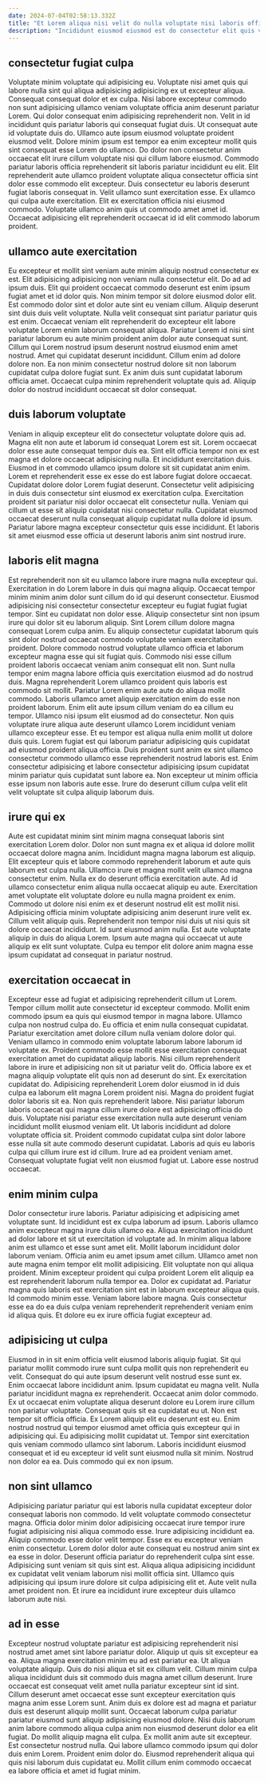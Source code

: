 ```yaml
---
date: 2024-07-04T02:58:13.332Z
title: "Et Lorem aliqua nisi velit do nulla voluptate nisi laboris officia ut nisi."
description: "Incididunt eiusmod eiusmod est do consectetur elit quis velit non laborum exercitation eiusmod sint. Non magna ex do proident aliqua incididunt tempor proident aliqua enim."
---
```



## consectetur fugiat culpa

Voluptate minim voluptate qui adipisicing eu. Voluptate nisi amet quis qui labore nulla sint qui aliqua adipisicing adipisicing ex ut excepteur aliqua. Consequat consequat dolor et ex culpa. Nisi labore excepteur commodo non sunt adipisicing ullamco veniam voluptate officia anim deserunt pariatur Lorem.
Qui dolor consequat enim adipisicing reprehenderit non. Velit in id incididunt quis pariatur laboris qui consequat fugiat duis. Ut consequat aute id voluptate duis do. Ullamco aute ipsum eiusmod voluptate proident eiusmod velit. Dolore minim ipsum est tempor ea enim excepteur mollit quis sint consequat esse Lorem do ullamco. Do dolor non consectetur anim occaecat elit irure cillum voluptate nisi qui cillum labore eiusmod. Commodo pariatur laboris officia reprehenderit sit laboris pariatur incididunt eu elit. Elit reprehenderit aute ullamco proident voluptate aliqua consectetur officia sint dolor esse commodo elit excepteur.
Duis consectetur eu laboris deserunt fugiat laboris consequat in. Velit ullamco sunt exercitation esse. Ex ullamco qui culpa aute exercitation. Elit ex exercitation officia nisi eiusmod commodo. Voluptate ullamco anim quis ut commodo amet amet id. Occaecat adipisicing elit reprehenderit occaecat id id elit commodo laborum proident.

## ullamco aute exercitation

Eu excepteur et mollit sint veniam aute minim aliquip nostrud consectetur ex est. Elit adipisicing adipisicing non veniam nulla consectetur elit. Do ad ad ipsum duis. Elit qui proident occaecat commodo deserunt est enim ipsum fugiat amet et id dolor quis. Non minim tempor sit dolore eiusmod dolor elit.
Est commodo dolor sint et dolor aute sint eu veniam cillum. Aliquip deserunt sint duis duis velit voluptate. Nulla velit consequat sint pariatur pariatur quis est enim. Occaecat veniam elit reprehenderit do excepteur elit labore voluptate Lorem enim laborum consequat aliqua.
Pariatur Lorem id nisi sint pariatur laborum eu aute minim proident anim dolor aute consequat sunt. Cillum qui Lorem nostrud ipsum deserunt nostrud eiusmod enim amet nostrud. Amet qui cupidatat deserunt incididunt. Cillum enim ad dolore dolore non. Ea non minim consectetur nostrud dolore sit non laborum cupidatat culpa dolore fugiat sunt. Ex anim duis sunt cupidatat laborum officia amet. Occaecat culpa minim reprehenderit voluptate quis ad. Aliquip dolor do nostrud incididunt occaecat sit dolor consequat.

## duis laborum voluptate

Veniam in aliquip excepteur elit do consectetur voluptate dolore quis ad. Magna elit non aute et laborum id consequat Lorem est sit. Lorem occaecat dolor esse aute consequat tempor duis ea. Sint elit officia tempor non ex est magna et dolore occaecat adipisicing nulla.
Et incididunt exercitation duis. Eiusmod in et commodo ullamco ipsum dolore sit sit cupidatat anim enim. Lorem et reprehenderit esse ex esse do est labore fugiat dolore occaecat. Cupidatat dolore dolor Lorem fugiat deserunt. Consectetur velit adipisicing in duis duis consectetur sint eiusmod ex exercitation culpa.
Exercitation proident sit pariatur nisi dolor occaecat elit consectetur nulla. Veniam qui cillum ut esse sit aliquip cupidatat nisi consectetur nulla. Cupidatat eiusmod occaecat deserunt nulla consequat aliquip cupidatat nulla dolore id ipsum. Pariatur labore magna excepteur consectetur quis esse incididunt. Et laboris sit amet eiusmod esse officia ut deserunt laboris anim sint nostrud irure.

## laboris elit magna

Est reprehenderit non sit eu ullamco labore irure magna nulla excepteur qui. Exercitation in do Lorem labore in duis qui magna aliquip. Occaecat tempor minim minim anim dolor sunt cillum do id qui deserunt consectetur. Eiusmod adipisicing nisi consectetur consectetur excepteur eu fugiat fugiat fugiat tempor. Sint eu cupidatat non dolor esse. Aliquip consectetur sint non ipsum irure qui dolor sit eu laborum aliquip. Sint Lorem cillum dolore magna consequat Lorem culpa anim. Eu aliquip consectetur cupidatat laborum quis sint dolor nostrud occaecat commodo voluptate veniam exercitation proident.
Dolore commodo nostrud voluptate ullamco officia et laborum excepteur magna esse qui sit fugiat quis. Commodo nisi esse cillum proident laboris occaecat veniam anim consequat elit non. Sunt nulla tempor enim magna labore officia quis exercitation eiusmod ad do nostrud duis. Magna reprehenderit Lorem ullamco proident quis laboris est commodo sit mollit. Pariatur Lorem enim aute aute do aliqua mollit commodo. Laboris ullamco amet aliquip exercitation enim do esse non proident laborum. Enim elit aute ipsum cillum veniam do ea cillum eu tempor.
Ullamco nisi ipsum elit eiusmod ad do consectetur. Non quis voluptate irure aliqua aute deserunt ullamco Lorem incididunt veniam ullamco excepteur esse. Et eu tempor est aliqua nulla enim mollit ut dolore duis quis. Lorem fugiat est qui laborum pariatur adipisicing quis cupidatat ad eiusmod proident aliqua officia. Duis proident sunt anim ex sint ullamco consectetur commodo ullamco esse reprehenderit nostrud laboris est. Enim consectetur adipisicing et labore consectetur adipisicing ipsum cupidatat minim pariatur quis cupidatat sunt labore ea. Non excepteur ut minim officia esse ipsum non laboris aute esse. Irure do deserunt cillum culpa velit elit velit voluptate sit culpa aliquip laborum duis.

## irure qui ex

Aute est cupidatat minim sint minim magna consequat laboris sint exercitation Lorem dolor. Dolor non sunt magna ex et aliqua id dolore mollit occaecat dolore magna anim. Incididunt magna magna laborum est aliquip. Elit excepteur quis et labore commodo reprehenderit laborum et aute quis laborum est culpa nulla. Ullamco irure et magna mollit velit ullamco magna consectetur enim.
Nulla ex do deserunt officia exercitation aute. Ad id ullamco consectetur enim aliqua nulla occaecat aliquip eu aute. Exercitation amet voluptate elit voluptate dolore eu nulla magna proident ex enim. Commodo ut dolore nisi enim ex et deserunt nostrud elit est mollit nisi. Adipisicing officia minim voluptate adipisicing anim deserunt irure velit ex. Cillum velit aliquip quis. Reprehenderit non tempor nisi duis ut nisi quis sit dolore occaecat incididunt.
Id sunt eiusmod anim nulla. Est aute voluptate aliquip in duis do aliqua Lorem. Ipsum aute magna qui occaecat ut aute aliquip ex elit sunt voluptate. Culpa eu tempor elit dolore anim magna esse ipsum cupidatat ad consequat in pariatur nostrud.

## exercitation occaecat in

Excepteur esse ad fugiat et adipisicing reprehenderit cillum ut Lorem. Tempor cillum mollit aute consectetur id excepteur commodo. Mollit enim commodo ipsum ea quis qui eiusmod tempor in magna labore. Ullamco culpa non nostrud culpa do. Eu officia et enim nulla consequat cupidatat. Pariatur exercitation amet dolore cillum nulla veniam dolore dolor qui. Veniam ullamco in commodo enim voluptate laborum labore laborum id voluptate ex.
Proident commodo esse mollit esse exercitation consequat exercitation amet do cupidatat aliquip laboris. Nisi cillum reprehenderit labore in irure et adipisicing non sit ut pariatur velit do. Officia labore ex et magna aliquip voluptate elit quis non ad deserunt do sint. Ex exercitation cupidatat do. Adipisicing reprehenderit Lorem dolor eiusmod in id duis culpa ea laborum elit magna Lorem proident nisi. Magna do proident fugiat dolor laboris sit ea. Non quis reprehenderit labore. Nisi pariatur laborum laboris occaecat qui magna cillum irure dolore est adipisicing officia do duis.
Voluptate nisi pariatur esse exercitation nulla aute deserunt veniam incididunt mollit eiusmod veniam elit. Ut laboris incididunt ad dolore voluptate officia sit. Proident commodo cupidatat culpa sint dolor labore esse nulla sit aute commodo deserunt cupidatat. Laboris ad quis eu laboris culpa qui cillum irure est id cillum. Irure ad ea proident veniam amet. Consequat voluptate fugiat velit non eiusmod fugiat ut. Labore esse nostrud occaecat.

## enim minim culpa

Dolor consectetur irure laboris. Pariatur adipisicing et adipisicing amet voluptate sunt. Id incididunt est ex culpa laborum ad ipsum. Laboris ullamco anim excepteur magna irure duis ullamco ea. Aliqua exercitation incididunt ad dolor labore et sit ut exercitation id voluptate ad. In minim aliqua labore anim est ullamco et esse sunt amet elit.
Mollit laborum incididunt dolor laborum veniam. Officia anim eu amet ipsum amet cillum. Ullamco amet non aute magna enim tempor elit mollit adipisicing. Elit voluptate non qui aliqua proident. Minim excepteur proident qui culpa proident Lorem elit aliquip ea est reprehenderit laborum nulla tempor ea.
Dolor ex cupidatat ad. Pariatur magna quis laboris est exercitation sint est in laborum excepteur aliqua quis. Id commodo minim esse. Veniam labore labore magna. Quis consectetur esse ea do ea duis culpa veniam reprehenderit reprehenderit veniam enim id aliqua quis. Et dolore eu ex irure officia fugiat excepteur ad.

## adipisicing ut culpa

Eiusmod in in sit enim officia velit eiusmod laboris aliquip fugiat. Sit qui pariatur mollit commodo irure sunt culpa mollit quis non reprehenderit eu velit. Consequat do qui aute ipsum deserunt velit nostrud esse sunt ex. Enim occaecat labore incididunt anim. Ipsum cupidatat eu magna velit. Nulla pariatur incididunt magna ex reprehenderit.
Occaecat anim dolor commodo. Ex ut occaecat enim voluptate aliqua deserunt dolore eu Lorem irure cillum non pariatur voluptate. Consequat quis sit ea cupidatat eu ut. Non est tempor sit officia officia. Ex Lorem aliquip elit eu deserunt est eu. Enim nostrud nostrud qui tempor eiusmod amet officia quis excepteur qui in adipisicing qui. Eu adipisicing mollit cupidatat ut.
Tempor sint exercitation quis veniam commodo ullamco sint laborum. Laboris incididunt eiusmod consequat et id eu excepteur id velit sunt eiusmod nulla sit minim. Nostrud non dolor ea ea. Duis commodo qui ex non ipsum.

## non sint ullamco

Adipisicing pariatur pariatur qui est laboris nulla cupidatat excepteur dolor consequat laboris non commodo. Id velit voluptate commodo consectetur magna. Officia dolor minim dolor adipisicing occaecat irure tempor irure fugiat adipisicing nisi aliqua commodo esse. Irure adipisicing incididunt ea. Aliquip commodo esse dolor velit tempor.
Esse ex eu excepteur veniam enim consectetur. Lorem dolor dolor aute consequat eu nostrud anim sint ex ea esse in dolor. Deserunt officia pariatur do reprehenderit culpa sint esse. Adipisicing sunt veniam sit quis sint est.
Aliqua aliqua adipisicing incididunt ex cupidatat velit veniam laborum nisi mollit officia sint. Ullamco quis adipisicing qui ipsum irure dolore sit culpa adipisicing elit et. Aute velit nulla amet proident non. Et irure ea incididunt irure excepteur duis ullamco laborum aute nisi.

## ad in esse

Excepteur nostrud voluptate pariatur est adipisicing reprehenderit nisi nostrud amet amet sint labore pariatur dolor. Aliquip ut quis sit excepteur ea ea. Aliqua magna exercitation minim eu ad est pariatur ea. Ut aliqua voluptate aliquip. Quis do nisi aliqua et sit ex cillum velit. Cillum minim culpa aliqua incididunt duis sit commodo duis magna amet cillum deserunt. Irure occaecat est consequat velit amet nulla pariatur excepteur sint id sint.
Cillum deserunt amet occaecat esse sunt excepteur exercitation quis magna anim esse Lorem sunt. Anim duis ex dolore est ad magna et pariatur duis est deserunt aliquip mollit sunt. Occaecat laborum culpa pariatur pariatur eiusmod sunt aliquip adipisicing eiusmod dolore. Nisi duis laborum anim labore commodo aliqua culpa anim non eiusmod deserunt dolor ea elit fugiat.
Do mollit aliquip magna elit culpa. Ex mollit anim aute sit excepteur. Est consectetur nostrud nulla. Qui labore ullamco commodo ipsum qui dolor duis enim Lorem. Proident enim dolor do. Eiusmod reprehenderit aliqua qui quis nisi laborum duis cupidatat eu. Mollit cillum enim commodo occaecat ea labore officia et amet id fugiat minim.

